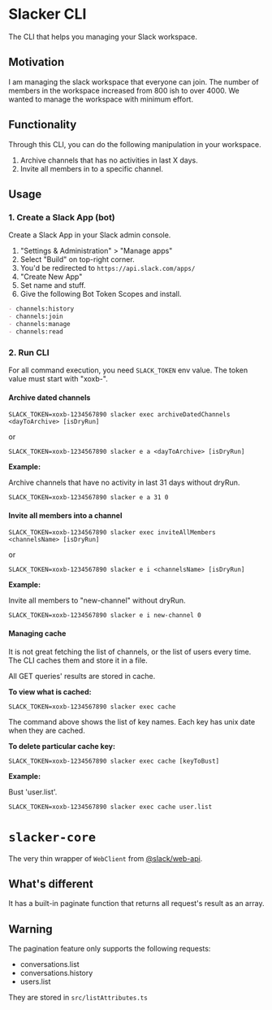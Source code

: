 # Slacker CLI

The CLI that helps you managing your Slack workspace.

## Motivation

I am managing the slack workspace that everyone can join. The number of members in the workspace increased from 800 ish to over 4000. We wanted to manage the workspace with minimum effort.

## Functionality

Through this CLI, you can do the following manipulation in your workspace.

1. Archive channels that has no activities in last X days.
1. Invite all members in to a specific channel.

## Usage

### 1. Create a Slack App (bot)

Create a Slack App in your Slack admin console.

1. "Settings & Administration" > "Manage apps"
1. Select "Build" on top-right corner.
1. You'd be redirected to `https://api.slack.com/apps/`
1. "Create New App"
1. Set name and stuff.
1. Give the following Bot Token Scopes and install.

```markdown
- channels:history
- channels:join
- channels:manage
- channels:read
```

### 2. Run CLI

For all command execution, you need `SLACK_TOKEN` env value. The token value must start with "xoxb-".

#### Archive dated channels

```shell
SLACK_TOKEN=xoxb-1234567890 slacker exec archiveDatedChannels <dayToArchive> [isDryRun]
```

or

```shell
SLACK_TOKEN=xoxb-1234567890 slacker e a <dayToArchive> [isDryRun]
```

**Example:**

Archive channels that have no activity in last 31 days without dryRun.

```shell
SLACK_TOKEN=xoxb-1234567890 slacker e a 31 0
```

#### Invite all members into a channel

```shell
SLACK_TOKEN=xoxb-1234567890 slacker exec inviteAllMembers <channelsName> [isDryRun]
```

or

```shell
SLACK_TOKEN=xoxb-1234567890 slacker e i <channelsName> [isDryRun]
```

**Example:**

Invite all members to "new-channel" without dryRun.

```shell
SLACK_TOKEN=xoxb-1234567890 slacker e i new-channel 0
```

#### Managing cache

It is not great fetching the list of channels, or the list of users every time. The CLI caches them and store it in a file.

All GET queries' results are stored in cache.

**To view what is cached:**

```shell
SLACK_TOKEN=xoxb-1234567890 slacker exec cache
```

The command above shows the list of key names. Each key has unix date when they are cached.

**To delete particular cache key:**

```shell
SLACK_TOKEN=xoxb-1234567890 slacker exec cache [keyToBust]
```

**Example:**

Bust 'user.list'.

```shell
SLACK_TOKEN=xoxb-1234567890 slacker exec cache user.list
```


# `slacker-core`

The very thin wrapper of `WebClient` from [@slack/web-api](https://www.npmjs.com/package/@slack/web-api).

## What's different

It has a built-in paginate function that returns all request's result as an array.

## Warning

The pagination feature only supports the following requests:

- conversations.list
- conversations.history
- users.list

They are stored in `src/listAttributes.ts`
